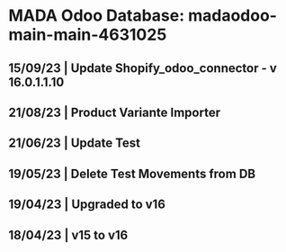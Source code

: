 # MADA Odoo Database: madaodoo-main-main-4631025
## 15/09/23 | Update Shopify_odoo_connector - v 16.0.1.1.10
## 21/08/23 | Product Variante Importer
## 21/06/23 | Update Test
## 19/05/23 | Delete Test Movements from DB
## 19/04/23 | Upgraded to v16
## 18/04/23 | v15 to v16
